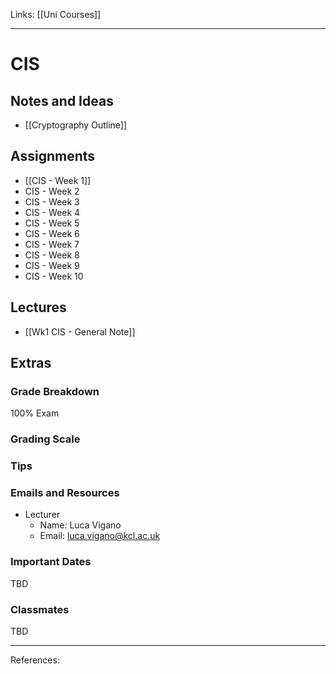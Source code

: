 Links: [[Uni Courses]]
___
# CIS

## Notes and Ideas
- [[Cryptography Outline]]

## Assignments
- [[CIS - Week 1]]
- CIS - Week 2
- CIS - Week 3
- CIS - Week 4
- CIS - Week 5
- CIS - Week 6
- CIS - Week 7
- CIS - Week 8
- CIS - Week 9
- CIS - Week 10

## Lectures
- [[Wk1 CIS - General Note]]

## Extras
### Grade Breakdown
100% Exam
### Grading Scale
### Tips
### Emails and Resources
- Lecturer 
	- Name: Luca Vigano
	- Email: luca.vigano@kcl.ac.uk
### Important Dates
TBD
### Classmates
TBD
___
References:
